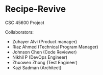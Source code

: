 # Recipe-Revive
CSC 45600 Project

Collaborators: 
- Zuhayer Alvi (Product manager)
- Riaz Ahmed (Technical Program Manager)
- Johnson Chen (Code Reviewer)
- Nikhil P (DevOps Engineer)
- Zhuowen Zhong (Test Engineer)
- Kazi Sadman (Architect)
